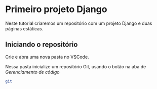 # Primeiro projeto Django

Neste tutorial criaremos um repositório com um projeto Django e duas páginas estáticas.

## Iniciando o repositório

Crie e abra uma nova pasta no VSCode.

Nessa pasta inicialize um repositório Git, usando o botão na aba de *Gerenciamento de código*

```sh
git 
```